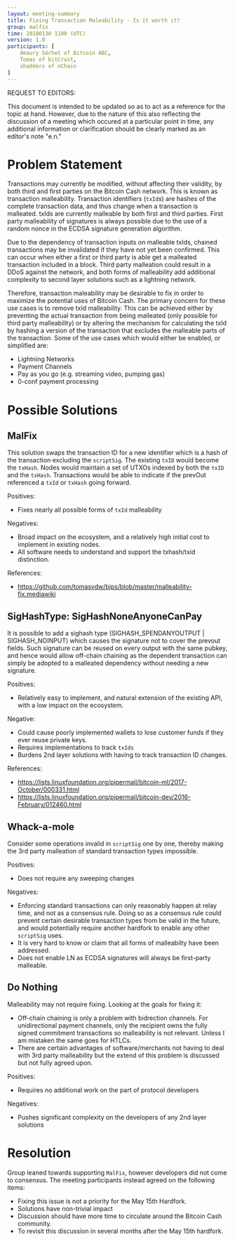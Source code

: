 ```yaml
---
layout: meeting-summary
title: Fixing Transaction Maleability - Is it worth it?
group: malfix
time: 20180130 1100 (UTC)
version: 1.0
participants: [
    Amaury Séchet of Bitcoin ABC,
    Tomas of bitCrust,
    shadders of nChain
]
---
```


REQUEST TO EDITORS:

This document is intended to be updated so as to act as a reference for the topic at hand.  However, due to the nature of this also reflecting the discussion of a meeting which occured at a particular point in time, any additional information or clarification should be clearly marked as an editor's note "e.n." 

# Problem Statement

Transactions may currently be modified, without affecting their validity, by both third and first parties on the Bitcoin Cash network. This is known as transaction malleability.  Transaction identifiers (`txId`s) are hashes of the complete transaction data, and thus change when a transaction is malleated.  txIds are currently malleable by both first and third parties. First party malleability of signatures is always possible due to the use of a random nonce in the ECDSA signature generation algorithm.

Due to the dependency of transaction inputs on malleable txIds, chained transactions may be invalidated if they have not yet been confirmed.  This can occur when either a first or third party is able get a malleated transaction included in a block.  Third party malleation could result in a DDoS against the network, and both forms of malleability add additional complexity to second layer solutions such as a lightning network.

Therefore, transaction maleability may be desirable to fix in order to maximize the potential uses of Bitcoin Cash.  The primary concern for these use cases is to remove txId malleability.  This can be achieved either by preventing the actual transaction from being malleated (only possible for third party malleability) or by altering the mechanism for
calculating the txId by hashing a version of the transaction that excludes the malleable parts of the transaction.  Some of the use cases which would either be enabled, or simplified are:

* Lightning Networks
* Payment Channels
* Pay as you go (e.g. streaming video, pumping gas)
* 0-conf payment processing

# Possible Solutions

## MalFix 

This solution swaps the transaction ID for a new identifier which is a hash of the transaction excluding the `scriptSig`. The existing `txID` would become the `txHash`. Nodes would maintain a set of UTXOs indexed by both the `txID` and the `txHash`.  Transactions would be able to indicate if the prevOut referenced a `txId` or `txHash` going forward.

Positives:
* Fixes nearly all possible forms of `txId` malleability

Negatives:
* Broad impact on the ecosystem, and a relatively high initial cost to implement in existing nodes.
* All software needs to understand and support the txhash/txid distinction.

References:
* https://github.com/tomasvdw/bips/blob/master/malleability-fix.mediawiki

## SigHashType: SigHashNoneAnyoneCanPay

It is possible to add a sighash type (SIGHASH\_SPENDANYOUTPUT | SIGHASH\_NOINPUT) which causes the signature not to cover the prevout fields. Such signature can be reused on every output with the same pubkey, and hence would allow off-chain chaining as the dependent transaction can simply be adopted to a malleated dependency without needing a new signature.

Positives:
* Relatively easy to implement, and natural extension of the existing API, with a low impact on the ecosystem.

Negative:
* Could cause poorly implemented wallets to lose customer funds if they ever reuse private keys.
* Requires implementations to track `txIds` 
* Burdens 2nd layer solutions with having to track transaction ID changes.

References:
* https://lists.linuxfoundation.org/pipermail/bitcoin-ml/2017-October/000331.html
* https://lists.linuxfoundation.org/pipermail/bitcoin-dev/2016-February/012460.html

## Whack-a-mole

Consider some operations invalid in `scriptSig` one by one, thereby making the 3rd party malleation of standard transaction types impossible.

Positives:
* Does not require any sweeping changes 

Negatives:
* Enforcing standard transactions can only reasonably happen at relay time, and not as a consensus rule. Doing so as a consensus rule could prevent certain desirable transaction types from be valid in the future, and would potentially require another hardfork to enable any other `scriptSig` uses.
* It is very hard to know or claim that all forms of malleabilty have been addressed.
* Does not enable LN as ECDSA signatures will always be first-party malleable.

## Do Nothing

Malleability may not require fixing. Looking at the goals for fixing it:

* Off-chain chaining is only a problem with bidrection channels. For unidirectional payment channels, only the recipient owns the fully signed commitment transactions so malleability is not relevant. Unless I am mistaken the same goes for HTLCs. 
* There are certain advantages of software/merchants not having to deal with 3rd party malleability but the extend of this problem is discussed but not fully agreed upon.

Positives:
* Requires no additional work on the part of protocol developers

Negatives:
* Pushes significant complexity on the developers of any 2nd layer solutions

# Resolution

Group leaned towards supporting `MalFix`, however developers did not come to consensus.  The meeting participants instead agreed on the following items:

* Fixing this issue is not a priority for the May 15th Hardfork.
* Solutions have non-trivial impact
* Discussion should have more time to circulate around the Bitcoin Cash community.
* To revisit this discussion in several months after the May 15th hardfork.
